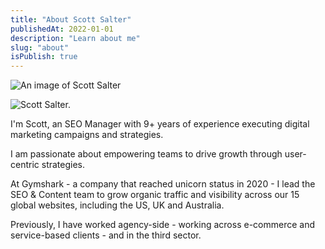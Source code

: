 ```yaml
---
title: "About Scott Salter"
publishedAt: 2022-01-01
description: "Learn about me"
slug: "about"
isPublish: true
---
```


<img src="https://pbs.twimg.com/profile_images/1681961322475405314/Pmmvd_Qq_400x400.jpg" alt="An image of Scott Salter">

<!-- Local image stored at public/scott-salter.jpg -->
![Scott Salter.](/scott-salter.jpg)


I'm Scott, an SEO Manager with 9+ years of experience executing digital marketing campaigns and strategies. 

I am passionate about empowering teams to drive growth through user-centric strategies. 

At Gymshark - a company that reached unicorn status in 2020 - I lead the SEO & Content team to grow organic traffic and visibility across our 15 global websites, including the US, UK and Australia. 

Previously, I have worked agency-side - working across e-commerce and service-based clients - and in the third sector.